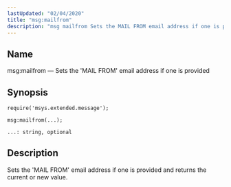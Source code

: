 ```yaml
---
lastUpdated: "02/04/2020"
title: "msg:mailfrom"
description: "msg mailfrom Sets the MAIL FROM email address if one is provided msg mailfrom Sets the MAIL FROM email address if one is provided and returns the current or new value..."
---
```


<a name="lua.ref.msg_mailfrom"></a> 
## Name

msg:mailfrom — Sets the 'MAIL FROM' email address if one is provided

<a name="idp25501120"></a> 
## Synopsis

`require('msys.extended.message');`

`msg:mailfrom(...);`

`...: string, optional`<a name="idp25504496"></a> 
## Description

Sets the 'MAIL FROM' email address if one is provided and returns the current or new value.